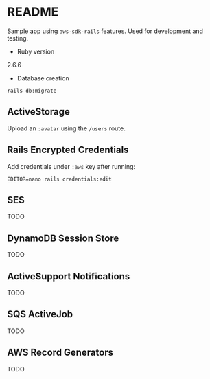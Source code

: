 # README

Sample app using `aws-sdk-rails` features. Used for development and testing.

* Ruby version

2.6.6

* Database creation

`rails db:migrate`

## ActiveStorage

Upload an `:avatar` using the `/users` route.

## Rails Encrypted Credentials

Add credentials under `:aws` key after running:

`EDITOR=nano rails credentials:edit`

## SES

TODO

## DynamoDB Session Store

TODO

## ActiveSupport Notifications

TODO

## SQS ActiveJob

TODO

## AWS Record Generators

TODO

